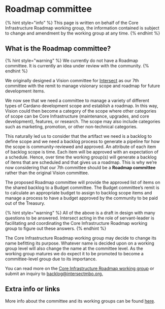 # Roadmap committee

{% hint style="info" %}
This page is written on behalf of the Core Infrastructure Roadmap working group, the information contained is subject to change and amendment by the working group at any time.
{% endhint %}

## What is the Roadmap committee?

{% hint style="warning" %}
We currently do not have a Roadmap committee. It is currently an idea under review with the community.&#x20;
{% endhint %}

We originally designed a Vision committee for [Intersect](https://docs.intersectmbo.org/) as our 7th committee with the remit to manage visionary scope and roadmap for future development items.&#x20;

We now see that we need a committee to manage a variety of different types of Cardano development scope and establish a roadmap. In this way, Vision could then become a category of the scope where other categories of scope can be Core Infrastructure (maintenance, upgrades, and core development), features, or research. The scope may also include categories such as marketing, promotion, or other non-technical categories.&#x20;

This naturally led us to consider that the artifact we need is a backlog to define scope and we need a backlog process to generate a pipeline for how the scope is community-reviewed and approved. An attribute of each item of backlog scope is time. Each item will be approved with an expectation of a schedule. Hence, over time the working group(s) will generate a backlog of items that are scheduled and that gives us a roadmap. This is why we’re now considering that our 7th committee should be a **Roadmap committee** rather than the original Vision committee.&#x20;

The proposed Roadmap committee will provide the approved list of items on the shared backlog to a Budget committee. The Budget committee’s remit is to calculate an appropriate budget to assign to backlog scope items and manage a process to have a budget approved by the community to be paid out of the Treasury.&#x20;

{% hint style="warning" %}
All of the above is a draft in design with many questions to be answered. Intersect acting in the role of servant-leader is facilitating and coordinating the Core Infrastructure Roadmap working group to figure out these answers.&#x20;
{% endhint %}

The Core Infrastructure Roadmap working group may decide to change its name befitting its purpose. Whatever name is decided upon on a working group level will also change the name at the committee level. As the working group matures we do expect it to be promoted to become a committee-level group due to its importance.

You can read more on the [Core Infrastructure Roadmap working group](https://intersect.gitbook.io/backlog-committee/working-group/ecosystem-process-design-working-group) or submit an inquiry to [backlog@intersectmbo.org.](mailto:backlog@intersectmbo.org)

## Extra info or links

More info about the committee and its working groups can be found [here](https://intersect.gitbook.io/backlog-committee/).
